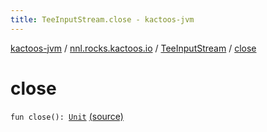 ```yaml
---
title: TeeInputStream.close - kactoos-jvm
---
```


[kactoos-jvm](../../index.html) / [nnl.rocks.kactoos.io](../index.html) / [TeeInputStream](index.html) / [close](./close.html)

# close

`fun close(): `[`Unit`](https://kotlinlang.org/api/latest/jvm/stdlib/kotlin/-unit/index.html) [(source)](https://github.com/neonailol/kactoos/blob/master/kactoos-jvm/src/main/kotlin/nnl/rocks/kactoos/io/TeeInputStream.kt#L60)